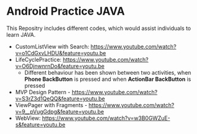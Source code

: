 # Android Practice JAVA

This Repositry includes different codes, which would assist individuals to learn JAVA.

- CustomListView with Search: https://www.youtube.com/watch?v=o1CdGxvLHDU&feature=youtu.be
- LifeCyclePractice: https://www.youtube.com/watch?v=O6DjnwnrnDo&feature=youtu.be
    * Different behaviour has been shown between two activities, when **Phone BackButton** is pressed and when **ActionBar BackButton** is pressed
- MVP Design Pattern - https://www.youtube.com/watch?v=S3rZ3d1QeQQ&feature=youtu.be
- ViewPager with Fragments - https://www.youtube.com/watch?v=9__pVugGdpg&feature=youtu.be
- WebView: https://www.youtube.com/watch?v=w3B0GWZuE-s&feature=youtu.be

